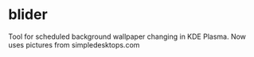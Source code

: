 # blider
Tool for scheduled background wallpaper changing in KDE Plasma. Now uses pictures from simpledesktops.com
